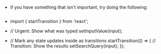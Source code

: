 - if you have something that isn't important, try doing the following:
  
  ```
  
  ```
- import { startTransition } from 'react';
- // Urgent: Show what was typed
  setInputValue(input);
- // Mark any state updates inside as transitions
  startTransition(() => {
  // Transition: Show the results
  setSearchQuery(input);
  });